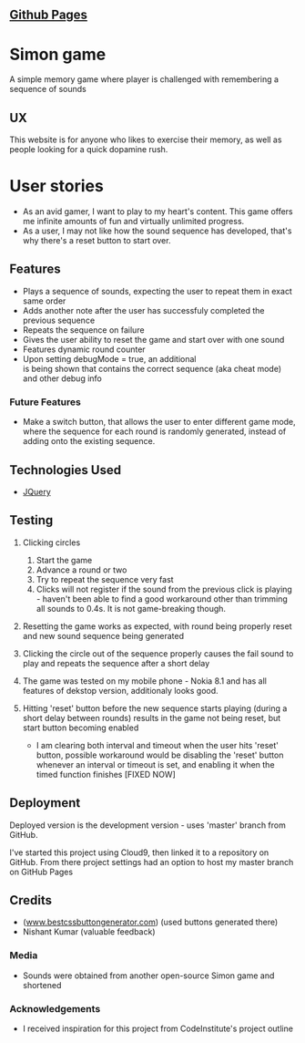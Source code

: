 ## [Github Pages](https://taigatenori.github.io/ciproject2/)

# Simon game

A simple memory game where player is challenged with remembering a sequence of sounds
 
## UX
 
This website is for anyone who likes to exercise their memory, as well as people looking for a quick dopamine rush.

# User stories
- As an avid gamer, I want to play to my heart's content. This game offers me infinite amounts of fun and virtually unlimited progress.
- As a user, I may not like how the sound sequence has developed, that's why there's a reset button to start over.

## Features

- Plays a sequence of sounds, expecting the user to repeat them in exact same order
- Adds another note after the user has successfuly completed the previous sequence
- Repeats the sequence on failure
- Gives the user ability to reset the game and start over with one sound
- Features dynamic round counter
- Upon setting debugMode = true, an additional <div> is being shown that contains the correct sequence (aka cheat mode) and other debug info

### Future Features

- Make a switch button, that allows the user to enter different game mode, where the sequence for each round is randomly generated, instead of adding onto the existing sequence.


## Technologies Used

- [JQuery](https://jquery.com)

## Testing

1. Clicking circles
    1. Start the game
    2. Advance a round or two
    3. Try to repeat the sequence very fast
    4. Clicks will not register if the sound from the previous click is playing - haven't been able to find a good workaround other than trimming all sounds to 0.4s. It is not game-breaking though.

2. Resetting the game works as expected, with round being properly reset and new sound sequence being generated

3. Clicking the circle out of the sequence properly causes the fail sound to play and repeats the sequence after a short delay

4. The game was tested on my mobile phone - Nokia 8.1 and has all features of dekstop version, additionaly looks good.

5. Hitting 'reset' button before the new sequence starts playing (during a short delay between rounds) results in the game not being reset, but start button becoming enabled
    - I am clearing both interval and timeout when the user hits 'reset' button,
      possible workaround would be disabling the 'reset' button whenever an interval or timeout is set, and enabling it when the timed function finishes
      [FIXED NOW]

## Deployment

Deployed version is the development version - uses 'master' branch from GitHub.

I've started this project using Cloud9, then linked it to a repository on GitHub. From there project settings had an option to host my master branch on GitHub Pages


## Credits
- (www.bestcssbuttongenerator.com) (used buttons generated there)
- Nishant Kumar (valuable feedback)


### Media
- Sounds were obtained from another open-source Simon game and shortened

### Acknowledgements

- I received inspiration for this project from CodeInstitute's project outline
